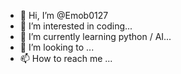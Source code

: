 - 👋 Hi, I’m @Emob0127
- 👀 I’m interested in coding...
- 🌱 I’m currently learning python / AI...
- 💞️ I’m looking to ...
- 📫 How to reach me ...

<!---
Emob0127/Emob0127 is a ✨ special ✨ repository because its `README.md` (this file) appears on your GitHub profile.
You can click the Preview link to take a look at your changes.
--->
